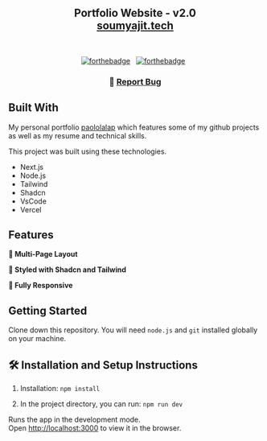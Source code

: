 
<h2 align="center">
  Portfolio Website - v2.0<br/>
  <a href="https://soumyajit.vercel.app/" target="_blank">soumyajit.tech</a>
</h2>

<br/>

<center>

[![forthebadge](https://forthebadge.com/images/badges/built-with-love.svg)](https://forthebadge.com) &nbsp;
[![forthebadge](https://forthebadge.com/images/badges/made-with-javascript.svg)](https://forthebadge.com) &nbsp;

</center>

<h3 align="center">
    🔹
    <a href="https://github.com/Paololalap/portfolio/issues">Report Bug</a>
</h3>

## Built With

My personal portfolio <a href="https://paololalap.vercel.app/" target="_blank">paololalap</a> which features some of my github projects as well as my resume and technical skills.<br/>

This project was built using these technologies.

- Next.js
- Node.js
- Tailwind
- Shadcn
- VsCode
- Vercel

## Features

**📖 Multi-Page Layout**

**🎨 Styled with Shadcn and Tailwind**

**📱 Fully Responsive**

## Getting Started

Clone down this repository. You will need `node.js` and `git` installed globally on your machine.

## 🛠 Installation and Setup Instructions

1. Installation: `npm install`

2. In the project directory, you can run: `npm run dev`

Runs the app in the development mode.\
Open [http://localhost:3000](http://localhost:3000) to view it in the browser.
